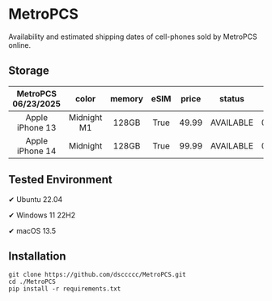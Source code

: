 # MetroPCS
Availability and estimated shipping dates of cell-phones sold by MetroPCS online.
## Storage
|MetroPCS 06/23/2025|color|memory|eSIM|price|status|shipping from|shipping to|
|:--:|:--:|:--:|:--:|:--:|:--:|:--:|:--:|
|Apple iPhone 13|Midnight M1|128GB|True|49.99|AVAILABLE|06/23/2025|06/26/2025|
|Apple iPhone 14|Midnight|128GB|True|99.99|AVAILABLE|06/23/2025|06/26/2025|

## Tested Environment
✔ Ubuntu 22.04

✔ Windows 11 22H2

✔ macOS 13.5
## Installation
```
git clone https://github.com/dsccccc/MetroPCS.git
cd ./MetroPCS
pip install -r requirements.txt
```
